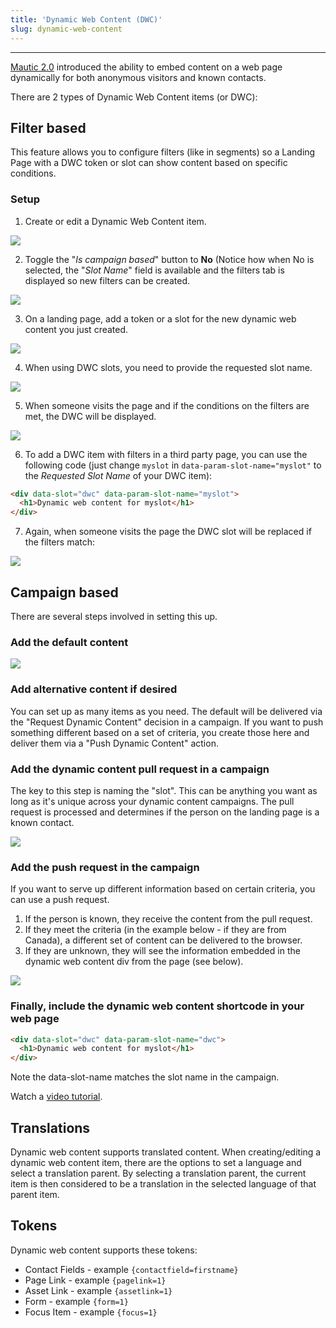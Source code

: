 ```yaml
---
title: 'Dynamic Web Content (DWC)'
slug: dynamic-web-content
---
```


---
[Mautic 2.0][release-2.0.0] introduced the ability to embed content on a web page dynamically for both anonymous visitors and known contacts.

There are 2 types of Dynamic Web Content items (or DWC):

## Filter based

This feature allows you to configure filters (like in segments) so a Landing Page with a DWC token or slot can show content based on specific conditions.

### Setup

1. Create or edit a Dynamic Web Content item.

![](form.png)

2. Toggle the "*Is campaign based*" button to **No** (Notice how when No is selected, the "*Slot Name*" field is available and the filters tab is displayed so new filters can be created.

![](filters.png)

3. On a landing page, add a token or a slot for the new dynamic web content you just created.

![](builder.png)

4. When using DWC slots, you need to provide the requested slot name.

![](media/slot.png)

5. When someone visits the page and if the conditions on the filters are met, the DWC will be displayed.

![](media/page.png)

6. To add a DWC item with filters in a third party page, you can use the following code (just change `myslot` in `data-param-slot-name="myslot"` to the *Requested Slot Name* of your DWC item):

```html
<div data-slot="dwc" data-param-slot-name="myslot">
  <h1>Dynamic web content for myslot</h1>
</div>
```

7. Again, when someone visits the page the DWC slot will be replaced if the filters match:

![](third.png)

## Campaign based

There are several steps involved in setting this up.

### Add the default content

![](dwc-default.jpg)

### Add alternative content if desired

You can set up as many items as you need.  The default will be delivered via the "Request Dynamic Content" decision in a campaign.  If you want to push something different based on a set of criteria, you create those here and deliver them via a "Push Dynamic Content" action.

### Add the dynamic content pull request in a campaign

The key to this step is naming the "slot".  This can be anything you want as long as it's unique across your dynamic content campaigns.  The pull request is processed and determines if the person on the landing page is a known contact.

![](dwc-pull-request.jpg)

### Add the push request in the campaign

If you want to serve up different information based on certain criteria, you can use a push request.

1. If the person is known, they receive the content from the pull request.
2. If they meet the criteria (in the example below - if they are from Canada), a different set of content can be delivered to the browser.
3. If they are unknown, they will see the information embedded in the dynamic web content div from the page (see below).

![](dwc-push.jpg)

### Finally, include the dynamic web content shortcode in your web page

```html
<div data-slot="dwc" data-param-slot-name="dwc">
  <h1>Dynamic web content for myslot</h1>
</div>
```

Note the data-slot-name matches the slot name in the campaign.

Watch a [video tutorial][video tutorial].

## Translations

Dynamic web content supports translated content. When creating/editing a dynamic web content item, there are the options to set a language and select a translation parent. By selecting a translation parent, the current item is then considered to be a translation in the selected language of that parent item.

## Tokens

Dynamic web content supports these tokens:

- Contact Fields - example `{contactfield=firstname}`
- Page Link - example `{pagelink=1}`
- Asset Link - example `{assetlink=1}`
- Form - example `{form=1}`
- Focus Item - example `{focus=1}`

[release-2.0.0]: <https://github.com/mautic/mautic/releases/tag/2.0.0>
[video tutorial]: <https://www.youtube.com/watch?v=eChzJm5yBUk>
